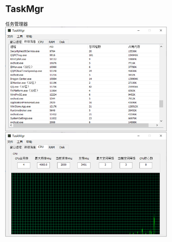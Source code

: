 # TaskMgr
任务管理器 
![Image text](https://github.com/yusakul/TaskMgr/blob/master/20190505130141.png)
![Image text](https://github.com/yusakul/TaskMgr/blob/master/20190505130202.png)
